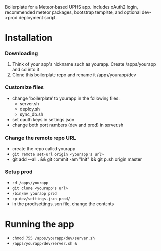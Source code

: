 Boilerplate for a Meteor-based UPHS app. Includes oAuth2 login, recommended meteor packages, bootstrap template, and optional dev->prod deployment script.

# Installation

### Downloading
1. Think of your app's nickname such as yourapp. Create /apps/yourapp and cd into it
2. Clone this boilerplate repo and rename it /apps/yourapp/dev

### Customize files
- change 'boilerplate' to yourapp in the following files:
  - server.sh
  - deploy.sh
  - sync_db.sh
- set oauth keys in settings.json
- change both port numbers (dev and prod) in server.sh


### Change the remote repo URL
- create the repo called yourapp
- `git remote set-url origin <yourapp's url>`
- git add --all . && git commit -am "Init" && git push origin master

### Setup prod
- `cd /apps/yourapp`
- `git clone <yourapp's url>`
- `/bin/mv yourapp prod`
- `cp dev/settings.json prod/`
- in the prod/settings.json file, change the contents


# Running the app
- `chmod 755 /apps/yourapp/dev/server.sh`
- `/apps/yourapp/dev/server.sh &`

